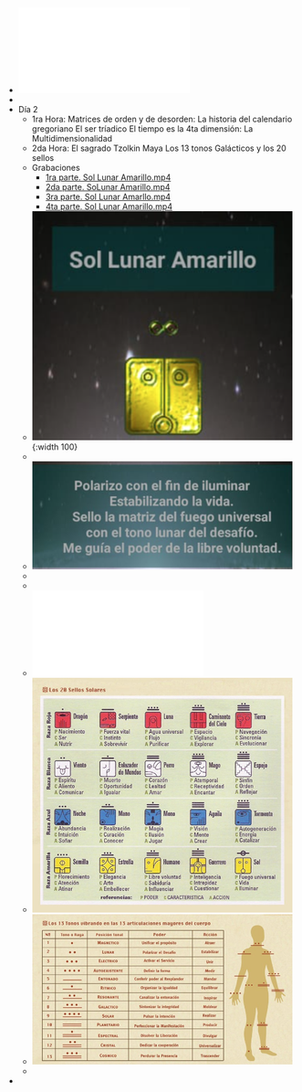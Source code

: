 - ![Programa Circulo Tormenta.pdf](../assets/Programa_Circulo_Tormenta_1659939814239_0.pdf)
-
- Día 2
	- 1ra Hora:
	  Matrices de orden y de desorden:
	  La historia del calendario gregoriano
	  El ser tríadico
	  El tiempo es la 4ta dimensión:
	  La Multidimensionalidad
	- 2da Hora:
	  El sagrado Tzolkin Maya
	  Los 13 tonos Galácticos y los 20 sellos
	- Grabaciones
		- [1ra parte. Sol Lunar Amarillo.mp4](../assets/1ra_parte._Sol_Lunar_Amarillo_1659940000174_0.mp4)
		- [2da parte. SoLunar Amarillo.mp4](../assets/2da_parte._SoLunar_Amarillo_1659939996549_0.mp4)
		- [3ra parte. Sol Lunar Amarllo.mp4](../assets/3ra_parte._Sol_Lunar_Amarllo_1659939992320_0.mp4)
		- [4ta parte. Sol Lunar Amarillo.mp4](../assets/4ta_parte._Sol_Lunar_Amarillo_1659939976727_0.mp4)
	- ![image.png](../assets/image_1659833498786_0.png){:width 100}
	-
	- ![image.png](../assets/image_1659833486083_0.png)
	-
	-
	- ![Genesis del Encantamiento del Sueno.pdf](../assets/Genesis_del_Encantamiento_del_Sueno_1659833359118_0.pdf)
	- ![image.png](../assets/image_1659833316296_0.png)
	- ![image.png](../assets/image_1659833799959_0.png)
	-
-